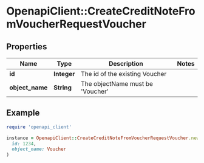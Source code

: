 # OpenapiClient::CreateCreditNoteFromVoucherRequestVoucher

## Properties

| Name | Type | Description | Notes |
| ---- | ---- | ----------- | ----- |
| **id** | **Integer** | The id of the existing Voucher |  |
| **object_name** | **String** | The objectName must be &#39;Voucher&#39; |  |

## Example

```ruby
require 'openapi_client'

instance = OpenapiClient::CreateCreditNoteFromVoucherRequestVoucher.new(
  id: 1234,
  object_name: Voucher
)
```

